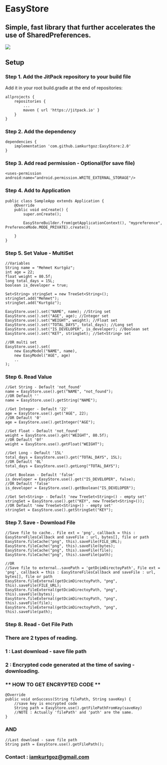 # EasyStore
## Simple, fast library that further accelerates the use of SharedPreferences.

[![](https://jitpack.io/v/iamkurtgoz/EasyStore.svg)](https://jitpack.io/#iamkurtgoz/EasyStore)

## Setup
### Step 1. Add the JitPack repository to your build file
Add it in your root build.gradle at the end of repositories:
```
allprojects {
    repositories {
        ...
        maven { url 'https://jitpack.io' }
    }
}
```
### Step 2. Add the dependency
```
dependencies {
    implementation 'com.github.iamkurtgoz:EasyStore:2.0'
}
```
### Step 3. Add read permission - Optional(for save file)
```
<uses-permission android:name="android.permission.WRITE_EXTERNAL_STORAGE"/>
```
### Step 4. Add to Application
```
public class SampleApp extends Application {
    @Override
    public void onCreate() {
        super.onCreate();

        EasyStoreBuilder.from(getApplicationContext(), "mypreference", PreferenceMode.MODE_PRIVATE).create();
        
    }
}
```
### Step 5. Set Value - MultiSet
```
//Variables
String name = "Mehmet Kurtgöz";
int age = 22;
float weight = 80.5f;
long total_days = 15L;
boolean is_developer = true;

Set<String> stringSet = new TreeSet<String>();
stringSet.add("Mehmet");
stringSet.add("Kurtgöz");

EasyStore.use().set("NAME", name); //String set
EasyStore.use().set("AGE", age); //Integer set
EasyStore.use().set("WEIGHT", weight); //Float set
EasyStore.use().set("TOTAL_DAYS", total_days); //Long set
EasyStore.use().set("IS_DEVELOPER", is_developer); //Boolean set
EasyStore.use().set("KEY", stringSet); //Set<String> set

//OR multi set
EasyStore.use().set(
    new EasyModel("NAME", name),
    new EasyModel("AGE", age)
    ..
);
```

### Step 6. Read Value
```
//Get String - Default 'not_found'
name = EasyStore.use().get("NAME", "not_found");
//OR Default ''
name = EasyStore.use().getString("NAME");

//Get Integer - Default '22'
age = EasyStore.use().get("AGE", 22);
//OR Default '0'
age = EasyStore.use().getInteger("AGE");

//Get Float - Default 'not_found'
weight = EasyStore.use().get("WEIGHT", 80.5f);
//OR Default '0f'
weight = EasyStore.use().getFloat("WEIGHT");

//Get Long - Default '15L'
total_days = EasyStore.use().get("TOTAL_DAYS", 15L);
//OR Default '0L'
total_days = EasyStore.use().getLong("TOTAL_DAYS");

//Get Boolean - Default 'false'
is_developer = EasyStore.use().get("IS_DEVELOPER", false);
//OR Default 'false'
is_developer = EasyStore.use().getBoolean("IS_DEVELOPER");

//Get Set<String> - Default 'new TreeSet<String>() - empty set'
stringSet = EasyStore.use().get("KEY", new TreeSet<String>());
//OR Default 'new TreeSet<String>() - empty set'
stringSet = EasyStore.use().getStringSet("KEY");
```

### Step 7. Save - Download File
```
//Save file to cache.. File ext = 'png', callback = this : EasyStoreFilesCallback and saveFile : url, bytes[], file or path
EasyStore.fileCache("png", this).saveFile(FILE_URL);
EasyStore.fileCache("png", this).saveFile(bytes);
EasyStore.fileCache("png", this).saveFile(file);
EasyStore.fileCache("png", this).saveFile(path);

//OR
//Save file to external..savePath = 'getDcimDirectoyPath', File ext = 'png', callback = this : EasyStoreFilesCallback and saveFile : url, bytes[], file or path
EasyStore.fileExternal(getDcimDirectoyPath, "png", this).saveFile(FILE_URL);
EasyStore.fileExternal(getDcimDirectoyPath, "png", this).saveFile(bytes);
EasyStore.fileExternal(getDcimDirectoyPath, "png", this).saveFile(file);
EasyStore.fileExternal(getDcimDirectoyPath, "png", this).saveFile(path);
```

### Step 8. Read - Get File Path
### There are 2 types of reading.
### 1 : Last download - save file path
### 2 : Encrypted code generated at the time of saving - downloading.

### ** HOW TO GET ENCRYPTED CODE **
```
@Override
public void onSuccess(String filePath, String saveKey) {
    //save key is encrypted code
    String path = EasyStore.use().getFilePathFromKey(saveKey)
    //NOTE : Actually 'filePath' and 'path' are the same.
}
```
### AND
```
//Last download - save file path
String path = EasyStore.use().getFilePath();
```
### Contact : iamkurtgoz@gmail.com
